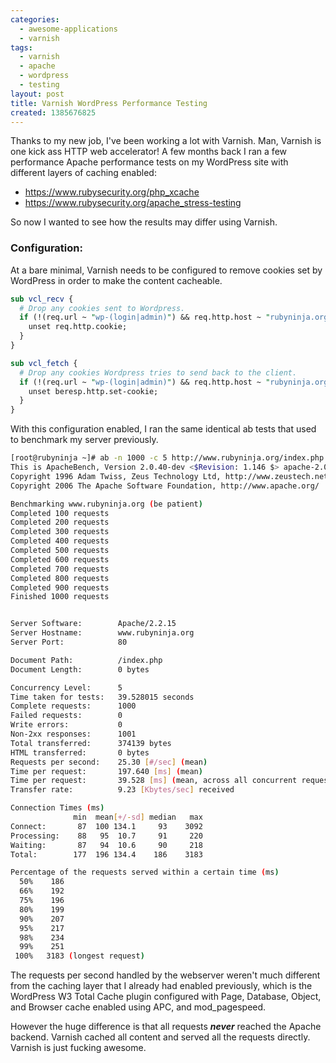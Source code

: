 ```yaml
---
categories:
  - awesome-applications
  - varnish
tags:
  - varnish
  - apache
  - wordpress
  - testing
layout: post
title: Varnish WordPress Performance Testing
created: 1385676825
---
```


Thanks to my new job, I've been working a lot with Varnish. Man, Varnish is one kick ass HTTP web accelerator! A few months back I ran a few performance Apache performance tests on my WordPress site with different layers of caching enabled:

* <a href="https://www.rubysecurity.org/php_xcache" target="_blank">https://www.rubysecurity.org/php_xcache</a>
* <a href="https://www.rubysecurity.org/apache_stress-testing" target="_blank">https://www.rubysecurity.org/apache_stress-testing</a>

So now I wanted to see how the results may differ using Varnish.

### Configuration:

At a bare minimal, Varnish needs to be configured to remove cookies set by WordPress in order to make the content cacheable.

```perl
sub vcl_recv {
  # Drop any cookies sent to Wordpress.
  if (!(req.url ~ "wp-(login|admin)") && req.http.host ~ "rubyninja.org") {
    unset req.http.cookie;
  }
}

sub vcl_fetch {
  # Drop any cookies Wordpress tries to send back to the client.
  if (!(req.url ~ "wp-(login|admin)") && req.http.host ~ "rubyninja.org") {
    unset beresp.http.set-cookie;
  }
}
```

With this configuration enabled, I ran the same identical ab tests that used to benchmark my server previously. 

```bash
[root@rubyninja ~]# ab -n 1000 -c 5 http://www.rubyninja.org/index.php
This is ApacheBench, Version 2.0.40-dev <$Revision: 1.146 $> apache-2.0
Copyright 1996 Adam Twiss, Zeus Technology Ltd, http://www.zeustech.net/
Copyright 2006 The Apache Software Foundation, http://www.apache.org/

Benchmarking www.rubyninja.org (be patient)
Completed 100 requests
Completed 200 requests
Completed 300 requests
Completed 400 requests
Completed 500 requests
Completed 600 requests
Completed 700 requests
Completed 800 requests
Completed 900 requests
Finished 1000 requests


Server Software:        Apache/2.2.15
Server Hostname:        www.rubyninja.org
Server Port:            80

Document Path:          /index.php
Document Length:        0 bytes

Concurrency Level:      5
Time taken for tests:   39.528015 seconds
Complete requests:      1000
Failed requests:        0
Write errors:           0
Non-2xx responses:      1001
Total transferred:      374139 bytes
HTML transferred:       0 bytes
Requests per second:    25.30 [#/sec] (mean)
Time per request:       197.640 [ms] (mean)
Time per request:       39.528 [ms] (mean, across all concurrent requests)
Transfer rate:          9.23 [Kbytes/sec] received

Connection Times (ms)
              min  mean[+/-sd] median   max
Connect:       87  100 134.1     93    3092
Processing:    88   95  10.7     91     220
Waiting:       87   94  10.6     90     218
Total:        177  196 134.4    186    3183

Percentage of the requests served within a certain time (ms)
  50%    186
  66%    192
  75%    196
  80%    199
  90%    207
  95%    217
  98%    234
  99%    251
 100%   3183 (longest request)
```

The requests per second handled by the webserver weren't much different from the caching layer that I already had enabled previously, which is the WordPress W3 Total Cache plugin configured with Page, Database, Object, and Browser cache enabled using APC, and mod_pagespeed.

However the huge difference is that all requests **_never_** reached the Apache backend. Varnish cached all content and served all the requests directly.  Varnish is just fucking awesome.
